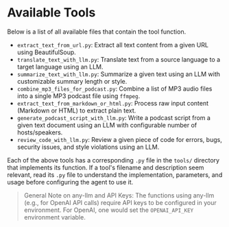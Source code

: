 # Available Tools

Below is a list of all available files that contain the tool function.

- `extract_text_from_url.py`: Extract all text content from a given URL using BeautifulSoup.
- `translate_text_with_llm.py`: Translate text from a source language to a target language using an LLM.
- `summarize_text_with_llm.py`: Summarize a given text using an LLM with customizable summary length or style.
- `combine_mp3_files_for_podcast.py`: Combine a list of MP3 audio files into a single MP3 podcast file using `ffmpeg`.
- `extract_text_from_markdown_or_html.py`: Process raw input content (Markdown or HTML) to extract plain text.
- `generate_podcast_script_with_llm.py`: Write a podcast script from a given text document using an LLM with
  configurable number of hosts/speakers.
- `review_code_with_llm.py`: Review a given piece of code for errors, bugs, security issues, and style violations using
  an LLM.

Each of the above tools has a corresponding `.py` file in the `tools/` directory that implements its function. If a
tool's filename and description seem relevant, read its `.py` file to understand the implementation, parameters, and
usage before configuring the agent to use it.

> General Note on any-llm and API Keys:
> The functions using any-llm (e.g., for OpenAI API calls) require API keys to be configured in your environment.
> For OpenAI, one would set the `OPENAI_API_KEY` environment variable.
